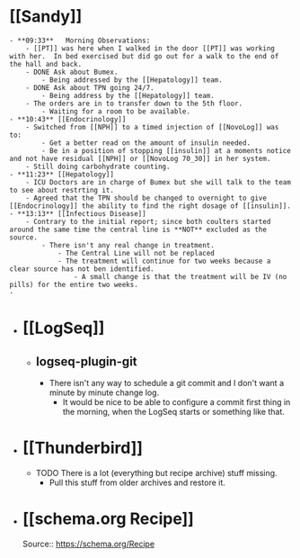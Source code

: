 # [[Sandy]]
	- **09:33**   Morning Observations:
		- [[PT]] was here when I walked in the door [[PT]] was working with her.  In bed exercised but did go out for a walk to the end of the hall and back.
		- DONE Ask about Bumex.
			- Being addressed by the [[Hepatology]] team.
		- DONE Ask about TPN going 24/7.
			- Being address by the [[Hepatology]] team.
		- The orders are in to transfer down to the 5th floor.
			- Waiting for a room to be available.
	- **10:43** [[Endocrinology]]
		- Switched from [[NPH]] to a timed injection of [[NovoLog]] was to:
			- Get a better read on the amount of insulin needed.
			- Be in a position of stopping [[insulin]] at a moments notice and not have residual [[NPH]] or [[NovoLog 70_30]] in her system.
		- Still doing carbohydrate counting.
	- **11:23** [[Hepatology]]
		- ICU Doctors are in charge of Bumex but she will talk to the team to see about restrting it.
		- Agreed that the TPN should be changed to overnight to give [[Endocrinology]] the ability to find the right dosage of [[insulin]].
	- **13:13** [[Infectious Disease]]
		- Contrary to the initial report; since both coulters started around the same time the central line is **NOT** excluded as the source.
			- There isn't any real change in treatment.
				- The Central Line will not be replaced
				- The treatment will continue for two weeks because a clear source has not ben identified.
					- A small change is that the treatment will be IV (no pills) for the entire two weeks.
	-
- # [[LogSeq]]
	- ## logseq-plugin-git
		- There isn't any way to schedule a git commit and I don't want a minute by minute change log.
			- It would be nice to be able to configure a commit first thing in the morning, when the LogSeq starts or something like that.
- # [[Thunderbird]]
	- TODO There is a lot (everything but recipe archive) stuff missing.
		- Pull this stuff from older archives and restore it.
- # [[schema.org Recipe]]
  Source:: https://schema.org/Recipe